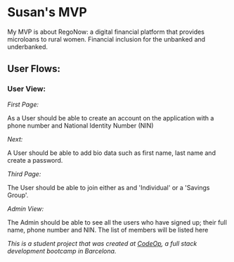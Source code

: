 # Susan's MVP

My MVP is about RegoNow: a digital financial platform that provides microloans to rural women.
Financial inclusion for the unbanked and underbanked.

## User Flows:

### User View:

_First Page:_

As a User should be able to create an account on the application with a phone number and National Identity Number (NIN)

_Next:_

A User should be able to add bio data such as first name, last name and create a password.

_Third Page:_

The User should be able to join either as and 'Individual' or a 'Savings Group'.

_Admin View:_

The Admin should be able to see all the users who have signed up; their full name, phone number and NIN.
The list of members will be listed here

_This is a student project that was created at [CodeOp](http://codeop.tech), a full stack development bootcamp in Barcelona._